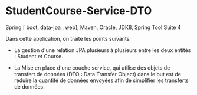 # StudentCourse-Service-DTO
Spring [ boot, data-jpa , web], Maven, Oracle, JDK8, Spring Tool Suite 4



Dans cette application, on traite les points suivants:

- La gestion d'une relation JPA plusieurs à plusieurs entre les deux entités : Student et Course. 

- La Mise en place d'une couche service, qui utilise des objets de transfert de données (DTO : Data Transfer Object)
dans le but est de réduire la quantité de données envoyées afin de simplifier les transferts de données.
